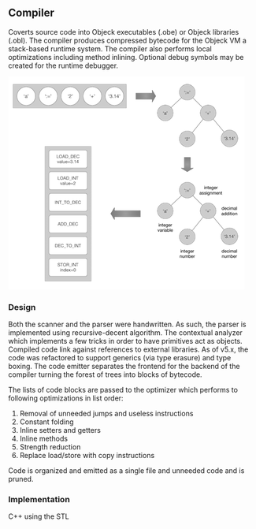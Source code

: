 ## Compiler
Coverts source code into Objeck executables (.obe) or Objeck libraries (.obl). The compiler produces compressed bytecode for the Objeck VM a stack-based runtime system. The compiler also performs local optimizations including method inlining. Optional debug symbols may be created for the runtime debugger.

![alt text](../../images/compiling2.png "Objeck Compiler")

### Design
Both the scanner and the parser were handwritten. As such, the parser is implemented using recursive-decent algorithm. The contextual analyzer which implements a few tricks in order to have primitives act as objects. Compiled code link against references to external libraries. As of v5.x, the code was refactored to support generics (via type erasure) and type boxing. The code emitter separates the frontend for the backend of the compiler turning the forest of trees into blocks of bytecode. 

The lists of code blocks are passed to the optimizer which performs to following optimizations in list order:

1. Removal of unneeded jumps and useless instructions
2. Constant folding
3. Inline setters and getters 
4. Inline methods
5. Strength reduction
6. Replace load/store with copy instructions

Code is organized and emitted as a single file and unneeded code and is pruned.

### Implementation
C++ using the STL